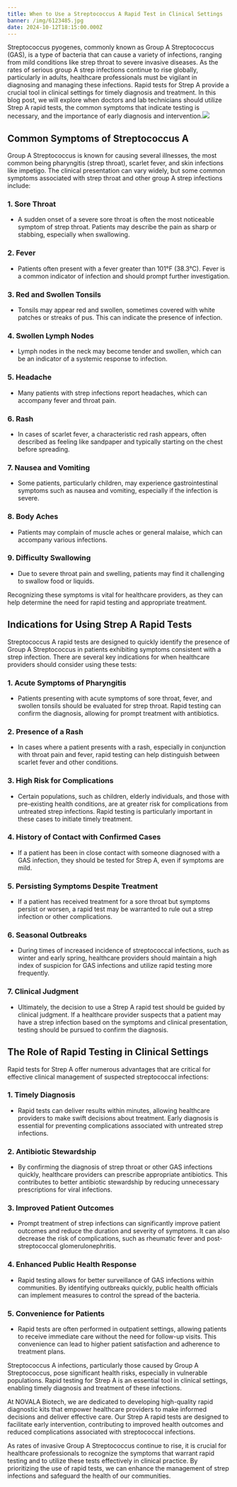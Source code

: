 ```yaml
---
title: When to Use a Streptococcus A Rapid Test in Clinical Settings
banner: /img/6123485.jpg
date: 2024-10-12T18:15:00.000Z
---
```


Streptococcus pyogenes, commonly known as Group A Streptococcus (GAS), is a type of bacteria that can cause a variety of infections, ranging from mild conditions like strep throat to severe invasive diseases. As the rates of serious group A strep infections continue to rise globally, particularly in adults, healthcare professionals must be vigilant in diagnosing and managing these infections. Rapid tests for Strep A provide a crucial tool in clinical settings for timely diagnosis and treatment. In this blog post, we will explore when doctors and lab technicians should utilize Strep A rapid tests, the common symptoms that indicate testing is necessary, and the importance of early diagnosis and intervention.![](/img/6123485.jpg)

## Common Symptoms of Streptococcus A

Group A Streptococcus is known for causing several illnesses, the most common being pharyngitis (strep throat), scarlet fever, and skin infections like impetigo. The clinical presentation can vary widely, but some common symptoms associated with strep throat and other group A strep infections include:

### 1. Sore Throat

* A sudden onset of a severe sore throat is often the most noticeable symptom of strep throat. Patients may describe the pain as sharp or stabbing, especially when swallowing.

### 2. Fever

* Patients often present with a fever greater than 101°F (38.3°C). Fever is a common indicator of infection and should prompt further investigation.

### 3. Red and Swollen Tonsils

* Tonsils may appear red and swollen, sometimes covered with white patches or streaks of pus. This can indicate the presence of infection.

### 4. Swollen Lymph Nodes

* Lymph nodes in the neck may become tender and swollen, which can be an indicator of a systemic response to infection.

### 5. Headache

* Many patients with strep infections report headaches, which can accompany fever and throat pain.

### 6. Rash

* In cases of scarlet fever, a characteristic red rash appears, often described as feeling like sandpaper and typically starting on the chest before spreading.

### 7. Nausea and Vomiting

* Some patients, particularly children, may experience gastrointestinal symptoms such as nausea and vomiting, especially if the infection is severe.

### 8. Body Aches

* Patients may complain of muscle aches or general malaise, which can accompany various infections.

### 9. Difficulty Swallowing

* Due to severe throat pain and swelling, patients may find it challenging to swallow food or liquids.

Recognizing these symptoms is vital for healthcare providers, as they can help determine the need for rapid testing and appropriate treatment.

## Indications for Using Strep A Rapid Tests

Streptococcus A rapid tests are designed to quickly identify the presence of Group A Streptococcus in patients exhibiting symptoms consistent with a strep infection. There are several key indications for when healthcare providers should consider using these tests:

### 1. Acute Symptoms of Pharyngitis

* Patients presenting with acute symptoms of sore throat, fever, and swollen tonsils should be evaluated for strep throat. Rapid testing can confirm the diagnosis, allowing for prompt treatment with antibiotics.

### 2. Presence of a Rash

* In cases where a patient presents with a rash, especially in conjunction with throat pain and fever, rapid testing can help distinguish between scarlet fever and other conditions.

### 3. High Risk for Complications

* Certain populations, such as children, elderly individuals, and those with pre-existing health conditions, are at greater risk for complications from untreated strep infections. Rapid testing is particularly important in these cases to initiate timely treatment.

### 4. History of Contact with Confirmed Cases

* If a patient has been in close contact with someone diagnosed with a GAS infection, they should be tested for Strep A, even if symptoms are mild.

### 5. Persisting Symptoms Despite Treatment

* If a patient has received treatment for a sore throat but symptoms persist or worsen, a rapid test may be warranted to rule out a strep infection or other complications.

### 6. Seasonal Outbreaks

* During times of increased incidence of streptococcal infections, such as winter and early spring, healthcare providers should maintain a high index of suspicion for GAS infections and utilize rapid testing more frequently.

### 7. Clinical Judgment

* Ultimately, the decision to use a Strep A rapid test should be guided by clinical judgment. If a healthcare provider suspects that a patient may have a strep infection based on the symptoms and clinical presentation, testing should be pursued to confirm the diagnosis.

## The Role of Rapid Testing in Clinical Settings

Rapid tests for Strep A offer numerous advantages that are critical for effective clinical management of suspected streptococcal infections:

### 1. Timely Diagnosis

* Rapid tests can deliver results within minutes, allowing healthcare providers to make swift decisions about treatment. Early diagnosis is essential for preventing complications associated with untreated strep infections.

### 2. Antibiotic Stewardship

* By confirming the diagnosis of strep throat or other GAS infections quickly, healthcare providers can prescribe appropriate antibiotics. This contributes to better antibiotic stewardship by reducing unnecessary prescriptions for viral infections.

### 3. Improved Patient Outcomes

* Prompt treatment of strep infections can significantly improve patient outcomes and reduce the duration and severity of symptoms. It can also decrease the risk of complications, such as rheumatic fever and post-streptococcal glomerulonephritis.

### 4. Enhanced Public Health Response

* Rapid testing allows for better surveillance of GAS infections within communities. By identifying outbreaks quickly, public health officials can implement measures to control the spread of the bacteria.

### 5. Convenience for Patients

* Rapid tests are often performed in outpatient settings, allowing patients to receive immediate care without the need for follow-up visits. This convenience can lead to higher patient satisfaction and adherence to treatment plans.

Streptococcus A infections, particularly those caused by Group A Streptococcus, pose significant health risks, especially in vulnerable populations. Rapid testing for Strep A is an essential tool in clinical settings, enabling timely diagnosis and treatment of these infections.

At NOVALA Biotech, we are dedicated to developing high-quality rapid diagnostic kits that empower healthcare providers to make informed decisions and deliver effective care. Our Strep A rapid tests are designed to facilitate early intervention, contributing to improved health outcomes and reduced complications associated with streptococcal infections.

As rates of invasive Group A Streptococcus continue to rise, it is crucial for healthcare professionals to recognize the symptoms that warrant rapid testing and to utilize these tests effectively in clinical practice. By prioritizing the use of rapid tests, we can enhance the management of strep infections and safeguard the health of our communities.


